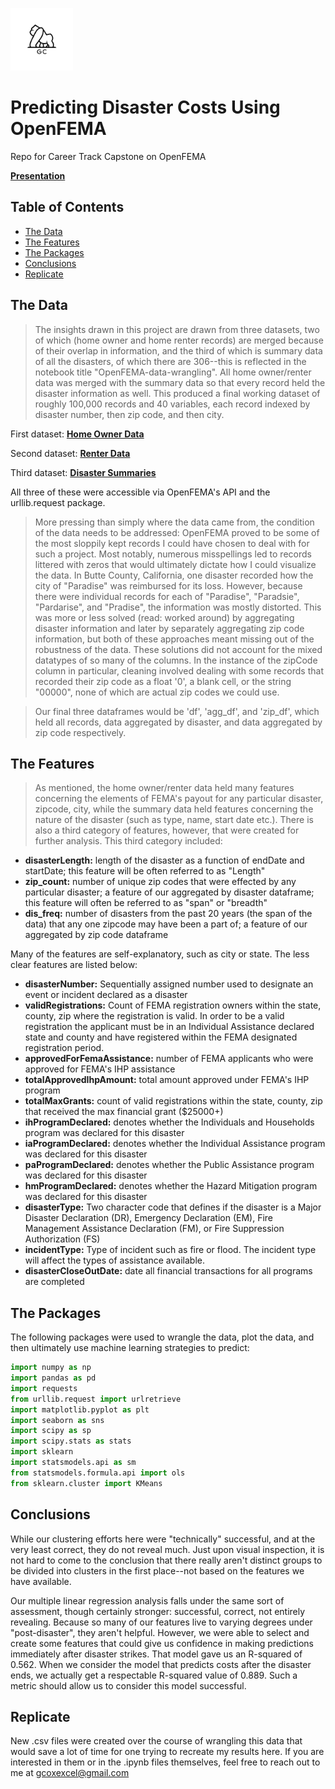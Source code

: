<img src="brand logo.png" style="width:100px;height:100px;"></a>

# Predicting Disaster Costs Using OpenFEMA
Repo for Career Track Capstone on OpenFEMA

<a href="https://gcox32.github.io/FEMA/OpenFEMA%20Presentation.slides#/0/1" target="_blank">**Presentation**</a>

## Table of Contents

- [The Data](#thedata)
- [The Features](#thefeatures)
- [The Packages](#thepackages)
- [Conclusions](#conclusions)
- [Replicate](#replicate)

## The Data

> The insights drawn in this project are drawn from three datasets, two of which (home owner and home renter records) are merged because of their overlap in information, and the third of which is summary data of all the disasters, of which there are 306--this is reflected in the notebook title "OpenFEMA-data-wrangling". All home owner/renter data was merged with the summary data so that every record held the disaster information as well. This produced a final working dataset of roughly 100,000 records and 40 variables, each record indexed by disaster number, then zip code, and then city.


First dataset: <a href="https://www.fema.gov/openfema-dataset-housing-assistance-data-owners-v1" target="_blank">**Home Owner Data**</a>

Second dataset: <a href="https://www.fema.gov/openfema-dataset-housing-assistance-data-renters-v1" target="_blank">**Renter Data**</a>

Third dataset: <a href="https://www.fema.gov/openfema-dataset-disaster-declarations-summaries-v1" target="_blank">**Disaster Summaries**</a>

All three of these were accessible via OpenFEMA's API and the urllib.request package.

> More pressing than simply where the data came from, the condition of the data needs to be addressed: OpenFEMA proved to be some of the most sloppily kept records I could have chosen to deal with for such a project. Most notably, numerous misspellings led to records littered with zeros that would ultimately dictate how I could visualize the data. In Butte County, California, one disaster recorded how the city of "Paradise" was reimbursed for its loss. However, because there were individual records for each of "Paradise", "Paradsie", "Pardarise", and "Pradise", the information was mostly distorted. This was more or less solved (read: worked around) by aggregating disaster information and later by separately aggregating zip code information, but both of these approaches meant missing out of the robustness of the data. These solutions did not account for the mixed datatypes of so many of the columns. In the instance of the zipCode column in particular, cleaning involved dealing with some records that recorded their zip code as a float '0', a blank cell, or the string "00000", none of which are actual zip codes we could use.

> Our final three dataframes would be 'df', 'agg_df', and 'zip_df', which held all records, data aggregated by disaster, and data aggregated by zip code respectively.

## The Features

> As mentioned, the home owner/renter data held many features concerning the elements of FEMA's payout for any particular disaster, zipcode, city, while the summary data held features concerning the nature of the disaster (such as type, name, start date etc.). There is also a third category of features, however, that were created for further analysis. This third category included:
- **disasterLength:** length of the disaster as a function of endDate and startDate; this feature will be often referred to as "Length"
- **zip_count:** number of unique zip codes that were effected by any particular disaster; a feature of our aggregated by disaster dataframe; this feature will often be referred to as "span" or "breadth"
- **dis_freq:** number of disasters from the past 20 years (the span of the data) that any one zipcode may have been a part of; a feature of our aggregated by zip code dataframe

Many of the features are self-explanatory, such as city or state. The less clear features are listed below:
- **disasterNumber:** Sequentially assigned number used to designate an event or incident declared as a disaster
- **validRegistrations:** Count of FEMA registration owners within the state, county, zip where the registration is valid. In order to be a valid registration the applicant must be in an Individual Assistance declared state and county and have registered within the FEMA designated registration period.
- **approvedForFemaAssistance:** number of FEMA applicants who were approved for FEMA's IHP assistance
- **totalApprovedIhpAmount:** total amount approved under FEMA's IHP program
- **totalMaxGrants:** count of valid registrations within the state, county, zip that received the max financial grant ($25000+)
- **ihProgramDeclared:** denotes whether the Individuals and Households program was declared for this disaster
- **iaProgramDeclared:** denotes whether the Individual Assistance program was declared for this disaster
- **paProgramDeclared:** denotes whether the Public Assistance program was declared for this disaster
- **hmProgramDeclared:** denotes whether the Hazard Mitigation program was declared for this disaster
- **disasterType:** Two character code that defines if the disaster is a Major Disaster Declaration (DR), Emergency Declaration (EM), Fire Management Assistance Declaration (FM), or Fire Suppression Authorization (FS)
- **incidentType:** Type of incident such as fire or flood. The incident type will affect the types of assistance available.
- **disasterCloseOutDate:** date all financial transactions for all programs are completed

## The Packages

The following packages were used to wrangle the data, plot the data, and then ultimately use machine learning strategies to predict:

```python
import numpy as np
import pandas as pd
import requests
from urllib.request import urlretrieve
import matplotlib.pyplot as plt
import seaborn as sns
import scipy as sp
import scipy.stats as stats
import sklearn
import statsmodels.api as sm
from statsmodels.formula.api import ols
from sklearn.cluster import KMeans

```

## Conclusions

While our clustering efforts here were "technically" successful, and at the very least correct, they do not reveal much. Just upon visual inspection, it is not hard to come to the conclusion that there really aren't distinct groups to be divided into clusters in the first place--not based on the features we have available.

Our multiple linear regression analysis falls under the same sort of assessment, though certainly stronger: successful, correct, not entirely revealing. Because so many of our features live to varying degrees under "post-disaster", they aren't helpful. However, we were able to select and create some features that could give us confidence in making predictions immediately after disaster strikes. That model gave us an R-squared of 0.562. When we consider the model that predicts costs after the disaster ends, we actually get a respectable R-squared value of 0.889. Such a metric should allow us to consider this model successful.

## Replicate

New .csv files were created over the course of wrangling this data that would save a lot of time for one trying to recreate my results here. If you are interested in them or in the .ipynb files themselves, feel free to reach out to me at gcoxexcel@gmail.com